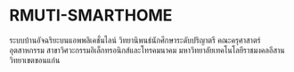 # RMUTI-SMARTHOME
ระบบบ้านอัจฉริยะบนแอพพลิเคชั่นไลน์
วิทยานิพนธ์นักศึกษาระดับปริญาตรี
คณะครุศาสาตร์อุตสาหกรรม
สาขาวิศวะกรรมอิเล็กทรอนิกส์และโทรคมนาคม
มหาวิทยาลัยเทคโนโลยีราชมงคลอีสาน วิทยาเขตขอนแก่น
